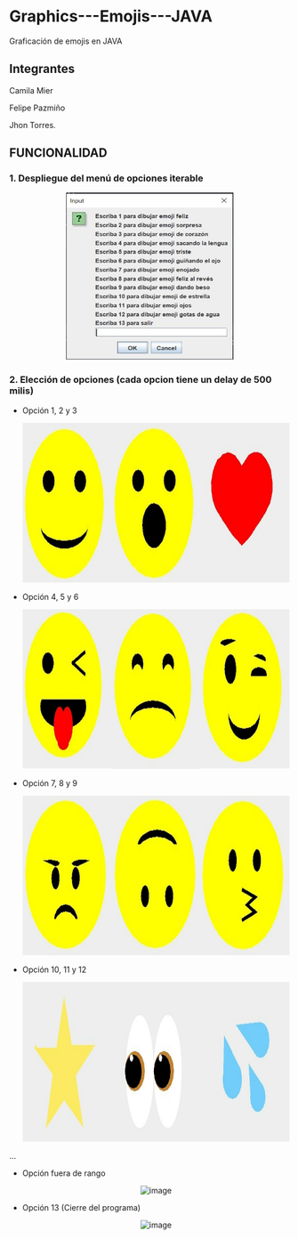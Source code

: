 # Graphics---Emojis---JAVA
Graficación de emojis en JAVA 

## Integrantes 

Camila Mier

Felipe Pazmiño

Jhon Torres.

## FUNCIONALIDAD

### 1. Despliegue del menú de opciones iterable
<p align="center"> 
<img width="301" height="300" alt="image" src="Imagenes Deber/menu.jpeg">
</p>

### 2. Elección de opciones (cada opcion tiene un delay de 500 milis)
  - Opción 1, 2 y 3
    <p align="center"> 
    <img width="911" height="287" alt="image" src="Imagenes Deber/Op 1 2 3.png">
    </p>
  
  
  - Opción 4, 5 y 6
    <p align="center"> 
    <img width="911" height="287" alt="image" src="Imagenes Deber/op 4 5 6.png">
    </p>
  
  
  - Opción 7, 8 y 9
    <p align="center"> 
    <img width="911" height="287" alt="image" src="Imagenes Deber/op 7 8 9.png">
    </p> 
  
  
  - Opción 10, 11 y 12
    <p align="center"> 
    <img width="911" height="287" alt="image" src="Imagenes Deber/op 10 11 12.png">
    </p>
    

  ...
  
  - Opción fuera de rango
    <p align="center"> 
    <img width="311" height="147" alt="image" src="https://user-images.githubusercontent.com/38541491/179367420-fbad6b7c-7ada-4646-bbbb-4dca6f2626dd.png">
    </p>
  
  - Opción 13 (Cierre del programa)
    <p align="center"> 
    <img width="311" height="147" alt="image" src="https://user-images.githubusercontent.com/38541491/179367436-aff260f8-2ea8-4c42-9bc5-75251ae12ffd.png">
    </p>
  

